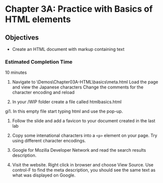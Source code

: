 # Chapter 3A: Practice with Basics of HTML elements

## Objectives
* Create an HTML document with markup containing text

### Estimated Completion Time 
10 minutes

1. Navigate to \Demos\Chapter03A-HTML\basics\meta.html
Load the page and view the Japanese characters
Change the comments for the character encoding and reload

1. In your /WIP folder create a file called htmlbasics.html

gi1. In this empty file start typing html and use the pop-up. 

1. Follow the slide and add a favicon to your document created in the last lab

1. Copy some intenational characters into a `<p>` element on your page. Try using different character encodings.

1. Google for Mozilla Developer Network and read the search results description.

1. Visit the website. Right click in browser and choose View Source.  Use control-F to find the meta description, you should see the same text as what was displayed on Google.  
